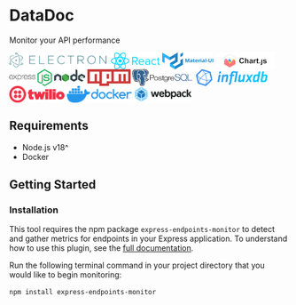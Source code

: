 # DataDoc

Monitor your API performance


<img src="./assets/electron-logo-color.png" alt="Electron" title="Electron" align="center" height="30" />

<img src="./assets/react-logo-color.png" alt="React" title="React" align="center" height="30" />

<img src="./assets/material-ui-logo-color.png" alt="MaterialUI" title="MaterialUI" align="center" height="30" />

<img src="./assets/chartjs-logo-color.png" alt="MaterialUI" title="MaterialUI" align="center" height="30" />


<img src="./assets/express-logo-color.png" alt="Express" title="Express" align="center" height="30" />

<img src="./assets/node-logo-color.png" alt="Node.js" title="Node.js" align="center" height="30" />

<img src="./assets/npm-logo-color.png" alt="npm" title="npm" align="center" height="30" />

<img src="./assets/postgres-logo-color.png" alt="Postgres" title="Postgres" align="center" height="30" />

<img src="./assets/influxdb-logo-color.png" alt="InfluxDB" title="InfluxDB" align="center" height="30" />

<img src="./assets/twilio-logo-color.png" alt="Twilio" title="Twilio" align="center" height="30" />

<img src="./assets/docker-logo-color.png" alt="Docker" title="Docker" align="center" height="30" />

<img src="./assets/webpack-logo-color.png" alt="Webpack" title="Webpack" align="center" height="30" />

## Requirements

- Node.js v18^
- Docker

## Getting Started

### Installation

This tool requires the npm package `express-endpoints-monitor` to detect and gather metrics for endpoints in your Express application. To understand how to use this plugin, see the <a href="https://www.npmjs.com/package/express-endpoints-monitor">full documentation</a>.

Run the following terminal command in your project directory that you would like to begin monitoring:

```
npm install express-endpoints-monitor
```

### 
